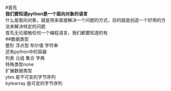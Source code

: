 #首先  
**我们要知道python是一个面向对象的语言**  
什么是面向对象，就是用来直接解决一个问题的方式，目的就是创造一个好用的方法来解决特定的问题  
首先无论接触任何一个编程语言，我们都要知道的有  
##数据类型  
整形  浮点型  布尔值  字符串  
还有python中的容器  
列表  元组  集合  字典  
特殊类型none  
扩展数据类型  
ytes 是不可变的字节序列  
bytearray 是可变的字节序列  


